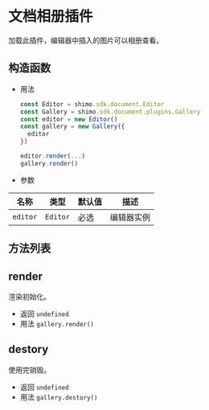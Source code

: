 # 文档相册插件

加载此插件，编辑器中插入的图片可以相册查看。

## 构造函数

* 用法

  ```js
  const Editor = shimo.sdk.document.Editor
  const Gallery = shimo.sdk.document.plugins.Gallery
  const editor = new Editor()
  const gallery = new Gallery({
    editor
  })

  editor.render(...)
  gallery.render()
  ```

* 参数

|名称|类型|默认值|描述|
| -- | -- | -- | -- |
| `editor` | `Editor` | 必选 | 编辑器实例 |

## 方法列表

## render

渲染初始化。

* 返回 `undefined`
* 用法 `gallery.render()`

## destory

使用完销毁。

* 返回 `undefined`
* 用法 `gallery.destory()`
